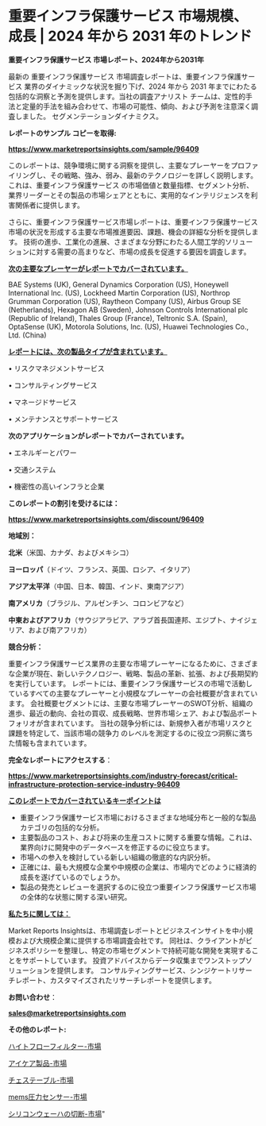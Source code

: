 # 重要インフラ保護サービス 市場規模、成長 | 2024 年から 2031 年のトレンド

<strong>重要インフラ保護サービス 市場レポート、2024年から2031年</strong>

最新の 重要インフラ保護サービス 市場調査レポートは、重要インフラ保護サービス 業界のダイナミックな状況を掘り下げ、2024 年から 2031 年までにわたる包括的な洞察と予測を提供します。当社の調査アナリスト チームは、定性的手法と定量的手法を組み合わせて、市場の可能性、傾向、および予測を注意深く調査しました。 セグメンテーションダイナミクス。



<strong>レポートのサンプル コピーを取得:</strong> <a href=https://www.marketreportsinsights.com/sample/96409>

<strong><u>https://www.marketreportsinsights.com/sample/96409</u></strong></a>

このレポートは、競争環境に関する洞察を提供し、主要なプレーヤーをプロファイリングし、その戦略、強み、弱み、最新のテクノロジーを詳しく説明します。 これは、重要インフラ保護サービス の市場価値と数量指標、セグメント分析、業界リーダーとその製品の市場シェアとともに、実用的なインテリジェンスを利害関係者に提供します。

さらに、重要インフラ保護サービス市場レポートは、重要インフラ保護サービス市場の状況を形成する主要な市場推進要因、課題、機会の詳細な分析を提供します。 技術の進歩、工業化の進展、さまざまな分野にわたる人間工学的ソリューションに対する需要の高まりなど、市場の成長を促進する要因を調査します。



<strong><u>次の主要なプレーヤーがレポートでカバーされています。</u></strong>

BAE Systems (UK), General Dynamics Corporation (US), Honeywell International Inc. (US), Lockheed Martin Corporation (US), Northrop Grumman Corporation (US), Raytheon Company (US), Airbus Group SE (Netherlands), Hexagon AB (Sweden), Johnson Controls International plc (Republic of Ireland), Thales Group (France), Teltronic S.A. (Spain), OptaSense (UK), Motorola Solutions, Inc. (US), Huawei Technologies Co., Ltd. (China)



<strong><u><b>レポートには、次の製品タイプが含まれています。</b></u></strong>

• リスクマネジメントサービス

• コンサルティングサービス

• マネージドサービス

• メンテナンスとサポートサービス



<strong><b>次のアプリケーションがレポートでカバーされています。</b></strong>

• エネルギーとパワー

• 交通システム

• 機密性の高いインフラと企業



<strong><b>このレポートの割引を受けるには：</b></strong><a href=https://www.marketreportsinsights.com/discount/96409>

<strong><u>https://www.marketreportsinsights.com/discount/96409</u></strong></a>



<strong>地域別：</strong>



<strong>北米</strong>（米国、カナダ、およびメキシコ）



<strong>ヨーロッパ</strong>（ドイツ、フランス、英国、ロシア、イタリア）



<strong>アジア太平洋</strong>（中国、日本、韓国、インド、東南アジア）



<strong>南アメリカ</strong>（ブラジル、アルゼンチン、コロンビアなど）



<strong>中東およびアフリカ</strong>（サウジアラビア、アラブ首長国連邦、エジプト、ナイジェリア、および南アフリカ）



<strong>競合分析：</strong>

重要インフラ保護サービス業界の主要な市場プレーヤーになるために、さまざまな企業が現在、新しいテクノロジー、戦略、製品の革新、拡張、および長期契約を実行しています。 レポートには、重要インフラ保護サービスの市場で活動しているすべての主要なプレーヤーと小規模なプレーヤーの会社概要が含まれています。 会社概要セグメントには、主要な市場プレーヤーのSWOT分析、組織の進歩、最近の動向、会社の買収、成長戦略、世界市場シェア、および製品ポートフォリオが含まれています。 当社の競争分析には、新規参入者が市場リスクと課題を特定して、当該市場の競争力 のレベルを測定するのに役立つ洞察に満ちた情報も含まれています。



<strong>完全なレポートにアクセスする</strong>：

<a href=https://www.marketreportsinsights.com/industry-forecast/critical-infrastructure-protection-service-industry-96409>

<strong><u>https://www.marketreportsinsights.com/industry-forecast/critical-infrastructure-protection-service-industry-96409</u></strong></a>



<strong><u><b>このレポートでカバーされているキーポイントは</b></u></strong>
<ul>
  <li>重要インフラ保護サービス市場におけるさまざまな地域分布と一般的な製品カテゴリの包括的な分析。</li>
  <li>主要製品のコスト、および将来の生産コストに関する重要な情報。これは、業界向けに開発中のデータベースを修正するのに役立ちます。</li>
  <li>市場への参入を検討している新しい組織の徹底的な内訳分析。</li>
  <li>正確には、最も大規模な企業や中規模の企業は、市場内でどのように経済的成長を遂げているのでしょうか。</li>
  <li>製品の発売とレビューを選択するのに役立つ重要インフラ保護サービス市場の全体的な状態に関する深い研究。</li>
</ul>


<strong><u><b>私たちに関しては：</b></u></strong>

Market Reports Insightsは、市場調査レポートとビジネスインサイトを中小規模および大規模企業に提供する市場調査会社です。 同社は、クライアントがビジネスポリシーを整理し、特定の市場セグメントで持続可能な開発を実現することをサポートしています。 投資アドバイスからデータ収集までワンストップソリューションを提供します。 コンサルティングサービス、シンジケートリサーチレポート、カスタマイズされたリサーチレポートを提供します。



<strong><b>お問い合わせ</b></strong>：

<a href=mailto:sales@marketreportsinsights.com>

<strong><u>sales@marketreportsinsights.com</u></strong></a>



<strong>その他のレポート:</strong>

<a href=https://www.linkedin.com/pulse/ハイトフローフィルター-市場-2023-swot-分析と最新イノベーション-2030-pr-news-hub-g0kof/>ハイトフローフィルター-市場</a>

<a href=https://www.linkedin.com/pulse/アイケア製品-市場-2023-総利益と主要ベンダー-2030-data-dive-discoveries-24-analysis-ydycf/>アイケア製品-市場</a>

<a href=https://www.linkedin.com/pulse/チェステーブル-市場-2023-総利益と主要ベンダー-2030-trend-tracking-toolbox-24-analysis-oksqf/>チェステーブル-市場</a>

<a href=https://www.linkedin.com/pulse/mems圧力センサー-市場-2023-年のダイナミクスとビジネストレンド-g84gf/>mems圧力センサー-市場</a>

<a href=https://www.linkedin.com/pulse/シリコンウェーハの切断-市場-2023-総合分析と事業成長戦略-2030-ut6xf/>シリコンウェーハの切断-市場</a>"
